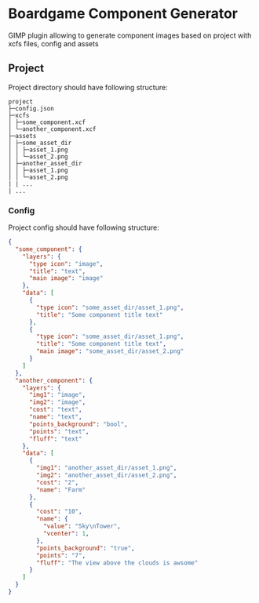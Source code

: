 # Boardgame Component Generator

GIMP plugin allowing to generate component images based on project with xcfs files, config and assets

## Project

Project directory should have following structure:

```
project
├─config.json
├─xcfs
│ ├─some_component.xcf
│ └─another_component.xcf
├─assets
│ ├─some_asset_dir
│ │ ├─asset_1.png
│ │ └─asset_2.png
│ ├─another_asset_dir
│ │ ├─asset_1.png
│ │ └─asset_2.png
| | ...
| ...
```

### Config

Project config should have following structure:

```json
{
  "some_component": {
    "layers": {
      "type icon": "image",
      "title": "text",
      "main image": "image"
    },
    "data": [
      {
        "type icon": "some_asset_dir/asset_1.png",
        "title": "Some component title text"
      },
      {
        "type icon": "some_asset_dir/asset_1.png",
        "title": "Some component title text",
        "main image": "some_asset_dir/asset_2.png"
      }
    ] 
  },
  "another_component": {
    "layers": {
      "img1": "image",
      "img2": "image",
      "cost": "text",
      "name": "text",
      "points_background": "bool",
      "points": "text",
      "fluff": "text"
    },
    "data": [
      {
        "img1": "another_asset_dir/asset_1.png",
        "img2": "another_asset_dir/asset_2.png",
        "cost": "2",
        "name": "Farm"
      },
      {
        "cost": "10",
        "name": {
          "value": "Sky\nTower",
          "vcenter": 1,
        },
        "points_background": "true",
        "points": "7",
        "fluff": "The view above the clouds is awsome"
      }
    ] 
  }
}
```